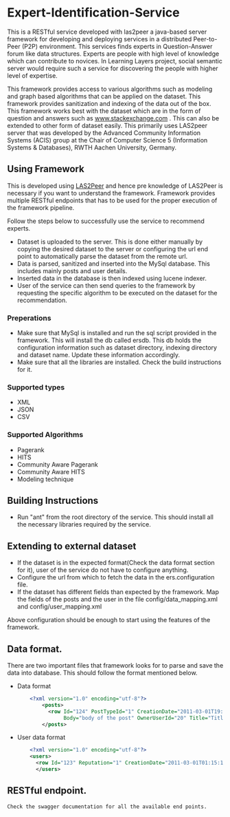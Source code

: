 # Expert-Identification-Service
This is a RESTful service developed with las2peer a java-based server framework for developing and deploying services in a distributed Peer-to-Peer (P2P) environment. This services finds experts in Question-Answer forum like data structures. Experts are people with high level of knowledge which can contribute to novices. In Learning Layers project, social semantic server would require such a service for discovering the people with higher level of expertise.

This framework provides access to various algorithms such as modeling and graph based algorithms that can be applied on the dataset. This framework provides sanitization and indexing of the data out of the box. This framework works best with the dataset which are in the form of question and answers such as www.stackexchange.com . This can also be extended to other form of dataset easily. This primarily uses LAS2peer server that was developed by the Advanced Community Information Systems (ACIS) group at the Chair of Computer Science 5 (Information Systems & Databases), RWTH Aachen University, Germany.

## Using Framework
This is developed using [LAS2Peer](http://las2peer.com) and hence pre knowledge of LAS2Peer is necessary if you want to understand the framework. Framework provides multiple RESTful endpoints that has to be used for the proper execution of the framework pipeline.

Follow the steps below to successfully use the service to recommend experts.

* Dataset is uploaded to the server. This is done either manually by copying the desired dataset to the server or configuring the url end point to automatically parse the dataset from the remote url.
* Data is parsed, sanitized and inserted into the MySql database. This includes mainly posts and user details.
* Inserted data in the database is then indexed using lucene indexer.
* User of the service can then send queries to the framework by requesting the specific algorithm to be executed on the dataset for the recommendation.

### Preperations
* Make sure that MySql is installed and run the sql script provided in the framework. This will install the db called ersdb. This db holds the configuration information such as dataset directory, indexing directory and dataset name. Update these information accordingly.
* Make sure that all the libraries are installed. Check the build instructions for it.

### Supported types
* XML
* JSON
* CSV


### Supported Algorithms
* Pagerank
* HITS
* Community Aware Pagerank
* Community Aware HITS
* Modeling technique

## Building Instructions
* Run "ant" from the root directory of the service. This should install all the necessary libraries required by the service.

## Extending to external dataset
* If the dataset is in the expected format(Check the data format section for it), user of the service do not have to configure anything.
* Configure the url from which to fetch the data in the ers.configuration file.
* If the dataset has different fields than expected by the framework. Map the fields of the posts and the user in the file config/data_mapping.xml and config/user_mapping.xml

Above configuration should be enough to start using the features of the framework.

## Data format.
There are two important files that framework looks for to parse and save the data into database. This should follow the format mentioned below.
* Data format

	```xml
		<?xml version="1.0" encoding="utf-8"?>
			<posts>
			  <row Id="124" PostTypeId="1" CreationDate="2011-03-01T19:49:22.47"
                   Body="body of the post" OwnerUserId="20" Title="Title of the post" />
		    </posts>
	```
* User data format

	```xml
		<?xml version="1.0" encoding="utf-8"?>
		<users>
		  <row Id="123" Reputation="1" CreationDate="2011-03-01T01:15:13.14" DisplayName="Alex" LastAccessDate="2011-03-01T01:15:13.147" WebsiteUrl="http://xyz.com" Location="Aachen" AboutMe="Details about the user" AccountId="-1" />
          </users>
	```


## RESTful endpoint.
	Check the swagger documentation for all the available end points.






